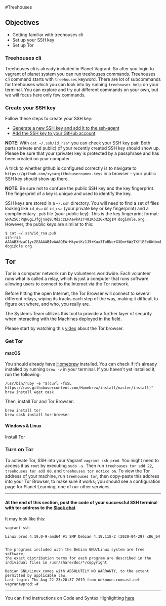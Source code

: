 #Treehouses

## Objectives

* Getting familiar with treehouses cli
* Set up your SSH key
* Set up Tor

### Treehouses cli

Treehouses cli is already included in Planet Vagrant. So after you login to vagrant of planet system you can run treehouses commands. Treehouses cli command starts with `treehouses` keyword.
There are lot of subcommands for treehouses which you can look into by running
`treehouses help` on your terminal.
You can explore and try out different commands on your own, but we will focus here only few commands.

### Create your SSH key

Follow these steps to create your SSH key:
- [Generate a new SSH key and add it to the ssh-agent](https://help.github.com/en/articles/generating-a-new-ssh-key-and-adding-it-to-the-ssh-agent)  
- [Add the SSH key to your GitHub account](https://help.github.com/en/articles/adding-a-new-ssh-key-to-your-github-account)

**NOTE**: With `cat ~/.ssh/id_rsa*` you can check your SSH key pair. Both parts (private and public) of your recently created SSH key should show up. Please be sure that your (private) key is protected by a passphrase and has been created on your computer.

A trick to whether github is configured correctly is to navigate to `https://github.com/<yourgithubusername>.keys` in a browser - your public SSH key should show up there.

**NOTE**: Be sure not to confuse the public SSH key and the key fingerprint. The fingerprint of a key is unique and used to identify the key.

SSH keys are stored in a `~/.ssh` directory. You will need to find a set of files looking like `id_dsa` or `id_rsa` (your private key or key fingerprint) and a complimentary `.pub` file (your public key).
This is the key fingerprint format: `SHA256:PqNGgIJfgjnoq9JMd2czLPAevkAzr4OIKb22GxMZg1M dogi@ole.org`.
However, the public keys are similar to this:
```
$ cat ~/.ssh/id_rsa.pub
ssh-rsa AAAAB3NzaC1yc2EAAAABIwAAAQEArMkyotKz1J5+Kux3ToBNe+X3Qm+6WzTXflEEeOWdmxDZ5f5le7Ujes81ybRnavWSNR2TGr1evigE7vGsxHm2aEeR0YICWR24lPcJ2FUROmEdwn2OjDzh1YcKJDNvlMzXt1x0dNeEkSisHpk6p5RJ7OfCtyD/OjKhGyajbxS/n3RDSMgND46M7AiiaaIzlut3D09Gyhd93t16NTyR9Ej1RRRk8z9of3qLwhC1AqVJpSkuWn9+q111AfljsVZCHHDLw0+j7NIntk5x+yzrl2QQECNEaPpm1Pt4gmLG2nnrNjPAtrjWIfyWfhdSbgk/QscAE2XpCYoSFBW9d8bdIVMfSw== dogi@ole.org
```

## Tor
Tor is a computer network run by volunteers worldwide. Each volunteer runs what is called a relay, which is just a computer that runs software allowing users to connect to the Internet via the Tor network.

Before hitting the open Internet, the Tor Browser will connect to several different relays, wiping its tracks each step of the way, making it difficult to figure out where, and who, you really are.

The Systems Team utilizes this tool to provide a further layer of security when interacting with the Machines deployed in the field.

Please start by watching this [video](https://www.youtube.com/watch?v=6czcc1gZ7Ak) about the Tor browser.

### Get Tor

#### macOS

You should already have [Homebrew](https://brew.sh) installed.  You can check if it's already installed by running `brew -v` in your terminal.  If you haven't yet installed it, run the following:
```
/usr/bin/ruby -e "$(curl -fsSL https://raw.githubusercontent.com/Homebrew/install/master/install)"
brew install wget cask
```

Then, install Tor and Tor Browser:
```
brew install tor
brew cask install tor-browser
```

#### Windows & Linux

Install [Tor](https://www.torproject.org/download/)


### Turn on Tor

To activate Tor, SSH into your Vagrant `vagrant ssh prod`. You might need to access it as `root` by executing `sudo -s`. Then run `treehouses tor add 22`, `treehouses tor add 80`, and `treehouses tor notice on`.  To view the Tor address of your machine, run `treehouses tor`, then copy-paste this address into your Tor Browser, to make sure it works; you should see a configuration page for Planet Learning, one of our other services.


---
#### At the end of this section, post the code of your successful SSH terminal with tor address to the [Slack chat](http://slack.ole.org)

It may look like this:
```
vagrant ssh

Linux prod 4.19.0-9-amd64 #1 SMP Debian 4.19.118-2 (2020-04-29) x86_64


The programs included with the Debian GNU/Linux system are free software;                                                                                                                                                         
the exact distribution terms for each program are described in the                                                                                                                                                                
individual files in /usr/share/doc/*/copyright.                                                                                                                                                                                   

Debian GNU/Linux comes with ABSOLUTELY NO WARRANTY, to the extent
permitted by applicable law.
Last login: Thu Aug 22 23:20:37 2019 from unknown.comcast.net
vagrant@prod:~#
```

---

You can find instructions on Code and Syntax Highlighting [here](https://github.com/adam-p/markdown-here/wiki/Markdown-Cheatsheet#code-and-syntax-highlighting)
